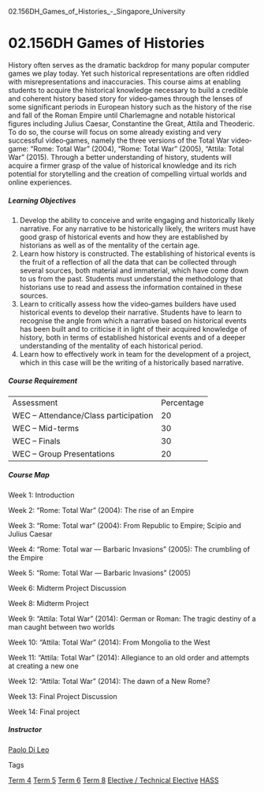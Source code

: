 02.156DH_Games_of_Histories_-_Singapore_University



02.156DH Games of Histories
===========================

History often serves as the dramatic backdrop for many popular computer games we play today. Yet such historical representations are often riddled with misrepresentations and inaccuracies. This course aims at enabling students to acquire the historical knowledge necessary to build a credible and coherent history based story for video‐games through the lenses of some significant periods in European history such as the history of the rise and fall of the Roman Empire until Charlemagne and notable historical figures including Julius Caesar, Constantine the Great, Attila and Theoderic. To do so, the course will focus on some already existing and very successful video‐games, namely the three versions of the Total War video‐game: “Rome: Total War” (2004), “Rome: Total War” (2005), “Attila: Total War” (2015). Through a better understanding of history, students will acquire a firmer grasp of the value of historical knowledge and its rich potential for storytelling and the creation of compelling virtual worlds and online experiences.



##### **Learning Objectives**



1. Develop the ability to conceive and write engaging and historically likely narrative. For any narrative to be historically likely, the writers must have good grasp of historical events and how they are established by historians as well as of the mentality of the certain age.
2. Learn how history is constructed. The establishing of historical events is the fruit of a reflection of all the data that can be collected through several sources, both material and immaterial, which have come down to us from the past. Students must understand the methodology that historians use to read and assess the information contained in these sources.
3. Learn to critically assess how the video‐games builders have used historical events to develop their narrative. Students have to learn to recognise the angle from which a narrative based on historical events has been built and to criticise it in light of their acquired knowledge of history, both in terms of established historical events and of a deeper understanding of the mentality of each historical period.
4. Learn how to effectively work in team for the development of a project, which in this case will be the writing of a historically based narrative.


##### **Course Requirement**



|  |  |
| --- | --- |
| Assessment | Percentage |
| WEC – Attendance/Class participation | 20 |
| WEC – Mid-terms | 30 |
| WEC – Finals | 30 |
| WEC – Group Presentations | 20 |



##### **Course Map**



Week 1: Introduction



Week 2: “Rome: Total War” (2004): The rise of an Empire



Week 3: “Rome: Total war” (2004): From Republic to Empire; Scipio and Julius Caesar



Week 4: “Rome: Total war –– Barbaric Invasions” (2005): The crumbling of the Empire



Week 5: “Rome: Total War –– Barbaric Invasions” (2005)



Week 6: Midterm Project Discussion



Week 8: Midterm Project



Week 9: “Attila: Total War” (2014): German or Roman: The tragic destiny of a man caught between two worlds



Week 10: “Attila: Total War” (2014): From Mongolia to the West



Week 11: “Attila: Total War” (2014): Allegiance to an old order and attempts at creating a new one



Week 12: “Attila: Total War” (2014): The dawn of a New Rome?



Week 13: Final Project Discussion



Week 14: Final project



##### **Instructor**



[Paolo Di Leo](/profile/paolo-di-leo/)

Tags

[Term 4](/education/undergraduate/courses/?course-term=857)
[Term 5](/education/undergraduate/courses/?course-term=858)
[Term 6](/education/undergraduate/courses/?course-term=859)
[Term 8](/education/undergraduate/courses/?course-term=861)
[Elective / Technical Elective](/education/undergraduate/courses/?course-type=853)
[HASS](/education/undergraduate/courses/?pillar-cluster=56)

